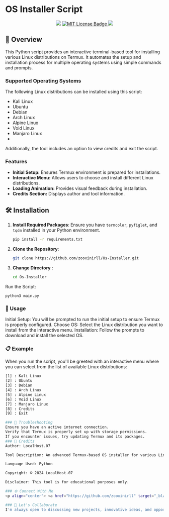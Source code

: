 # OS Installer Script

<p align="center">
<img src="https://img.shields.io/badge/Language-Python-3572A5?style=for-the-badge&logo=python&logoColor=white"/>
<a href="https://opensource.org/licenses/MIT">
  <img src="https://img.shields.io/badge/License-MIT-green.svg?style=for-the-badge" alt="MIT License Badge" />
</a>
<img src="https://img.shields.io/badge/Maintained-Yes-brightgreen?style=for-the-badge" />
</p>

## 🌟 Overview

This Python script provides an interactive terminal-based tool for installing various Linux distributions on Termux. It automates the setup and installation process for multiple operating systems using simple commands and prompts.

### Supported Operating Systems
The following Linux distributions can be installed using this script:

* Kali Linux
* Ubuntu
* Debian
* Arch Linux
* Alpine Linux
* Void Linux
* Manjaro Linux
* 
Additionally, the tool includes an option to view credits and exit the script.

### Features
- **Initial Setup:** Ensures Termux environment is prepared for installations.
- **Interactive Menu:** Allows users to choose and install different Linux distributions.
- **Loading Animation:** Provides visual feedback during installation.
- **Credits Section:** Displays author and tool information.

## 🛠 Installation

1. **Install Required Packages**: Ensure you have `termcolor`, `pyfiglet`, and `tqdm` installed in your Python environment.
 
   ```bash
   pip install -r requirements.txt
   
2. **Clone the Repository**:

   ```bash
   git clone https://github.com/zooxinirll/Os-Installer.git

4. **Change Directory** :

    ```bash
    cd Os-Installer


Run the Script:

    python3 main.py

### 📜 Usage 
Initial Setup: You will be prompted to run the initial setup to ensure Termux is properly configured.
Choose OS: Select the Linux distribution you want to install from the interactive menu.
Installation: Follow the prompts to download and install the selected OS.
### 📋 Example
When you run the script, you'll be greeted with an interactive menu where you can select from the list of available Linux distributions:

   ```bash
   [1] : Kali Linux
   [2] : Ubuntu
   [3] : Debian
   [4] : Arch Linux
   [5] : Alpine Linux
   [6] : Void Linux
   [7] : Manjaro Linux
   [8] : Credits
   [9] : Exit

### 🔧 Troubleshooting
Ensure you have an active internet connection.
Verify that Termux is properly set up with storage permissions.
If you encounter issues, try updating Termux and its packages.
### 📢 Credits
Author: LocalHost.07

Tool Description: An advanced Termux-based OS installer for various Linux distributions.

Language Used: Python

Copyright: © 2024 LocalHost.07

Disclaimer: This tool is for educational purposes only.

### 🌐 Connect With Me
<p align="center"> <a href="https://github.com/zooxinirll" target="_blank"> <img src="https://img.shields.io/badge/GitHub-000?style=for-the-badge&logo=github&logoColor=white" /> </a> <a href="https://www.instagram.com/h3r.10c4lh0st.07?igsh=MTRqcGNsdmN3a2FyaA==" target="_blank"> <img src="https://img.shields.io/badge/Instagram-E4405F?style=for-the-badge&logo=instagram&logoColor=white" /> </a></p>

### 🧠 Let's Collaborate
I'm always open to discussing new projects, innovative ideas, and opportunities. Feel free to reach out via my social platforms!
